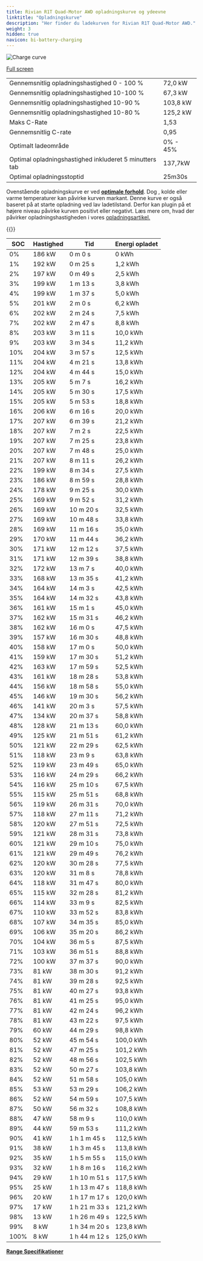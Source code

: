 ```yaml
---
title: Rivian R1T Quad-Motor AWD opladningskurve og ydeevne
linktitle: "Opladningskurve"
description: "Her finder du ladekurven for Rivian R1T Quad-Motor AWD."
weight: 3
hidden: true
navicon: bi-battery-charging
---
```

<!-- markdownlint-disable MD033 -->
<img src="../chargingcurve.svg" alt="Charge curve" class="img-fluid">

[Full screen](/models/rivian/r1/r1t_quad-motor_awd/chargingcurve.svg)


<table class="table table-striped border">
<tbody>
<tr>
<td>Gennemsnitlig opladningshastighed 0 - 100 %</td><td>72,0 kW</td>
</tr>
<tr>
<td>Gennemsnitlig opladningshastighed 10-100 %</td><td>67,3 kW</td>
</tr>
<tr>
<td>Gennemsnitlig opladningshastighed 10-90 %</td><td>103,8 kW</td>
</tr>
<tr>
<td>Gennemsnitlig opladningshastighed 10-80 %</td><td>125,2 kW</td>
</tr>
<tr>
<td>Maks C-Rate</td><td>1,53</td>
</tr>
<tr>
<td>Gennemsnitlig C-rate</td><td>0,95</td>
</tr>
<tr>
<td>Optimalt ladeområde</td><td>0% - 45%</td>
</tr>
<tr>
<td>Optimal opladningshastighed inkluderet 5 minutters tab</td><td>137,7kW</td>
</tr>
<tr>
<td>Optimal opladningsstoptid</td><td>25m30s</td>
</tr>
</tbody>
</table>


Ovenstående opladningskurve er ved **[optimale forhold](../../../../../technology/battery/charging/#temperature)**. Dog , kolde eller varme temperaturer kan påvirke kurven markant. Denne kurve er også baseret på at starte opladning ved lav ladetilstand. Derfor kan plugin på et højere niveau påvirke kurven positivt eller negativt. Læs mere om, hvad der påvirker opladningshastigheden i vores [opladningsartikel.](../../../../../technology/battery/charging/)


{{<evkxdisplayaddarticle />}}
<table class="table table-striped border">
<thead>
<tr><th>SOC</th><th>Hastighed</th><th>Tid</th><th>Energi opladet</th></tr>
</thead>
<tbody>
<tr>
<td>0%</td><td>186 kW</td><td> 0 m 0 s </td><td>0 kWh </td>
</tr>
<tr>
<td>1%</td><td>192 kW</td><td> 0 m 25 s </td><td>1,2 kWh </td>
</tr>
<tr>
<td>2%</td><td>197 kW</td><td> 0 m 49 s </td><td>2,5 kWh </td>
</tr>
<tr>
<td>3%</td><td>199 kW</td><td> 1 m 13 s </td><td>3,8 kWh </td>
</tr>
<tr>
<td>4%</td><td>199 kW</td><td> 1 m 37 s </td><td>5,0 kWh </td>
</tr>
<tr>
<td>5%</td><td>201 kW</td><td> 2 m 0 s </td><td>6,2 kWh </td>
</tr>
<tr>
<td>6%</td><td>202 kW</td><td> 2 m 24 s </td><td>7,5 kWh </td>
</tr>
<tr>
<td>7%</td><td>202 kW</td><td> 2 m 47 s </td><td>8,8 kWh </td>
</tr>
<tr>
<td>8%</td><td>203 kW</td><td> 3 m 11 s </td><td>10,0 kWh </td>
</tr>
<tr>
<td>9%</td><td>203 kW</td><td> 3 m 34 s </td><td>11,2 kWh </td>
</tr>
<tr>
<td>10%</td><td>204 kW</td><td> 3 m 57 s </td><td>12,5 kWh </td>
</tr>
<tr>
<td>11%</td><td>204 kW</td><td> 4 m 21 s </td><td>13,8 kWh </td>
</tr>
<tr>
<td>12%</td><td>204 kW</td><td> 4 m 44 s </td><td>15,0 kWh </td>
</tr>
<tr>
<td>13%</td><td>205 kW</td><td> 5 m 7 s </td><td>16,2 kWh </td>
</tr>
<tr>
<td>14%</td><td>205 kW</td><td> 5 m 30 s </td><td>17,5 kWh </td>
</tr>
<tr>
<td>15%</td><td>205 kW</td><td> 5 m 53 s </td><td>18,8 kWh </td>
</tr>
<tr>
<td>16%</td><td>206 kW</td><td> 6 m 16 s </td><td>20,0 kWh </td>
</tr>
<tr>
<td>17%</td><td>207 kW</td><td> 6 m 39 s </td><td>21,2 kWh </td>
</tr>
<tr>
<td>18%</td><td>207 kW</td><td> 7 m 2 s </td><td>22,5 kWh </td>
</tr>
<tr>
<td>19%</td><td>207 kW</td><td> 7 m 25 s </td><td>23,8 kWh </td>
</tr>
<tr>
<td>20%</td><td>207 kW</td><td> 7 m 48 s </td><td>25,0 kWh </td>
</tr>
<tr>
<td>21%</td><td>207 kW</td><td> 8 m 11 s </td><td>26,2 kWh </td>
</tr>
<tr>
<td>22%</td><td>199 kW</td><td> 8 m 34 s </td><td>27,5 kWh </td>
</tr>
<tr>
<td>23%</td><td>186 kW</td><td> 8 m 59 s </td><td>28,8 kWh </td>
</tr>
<tr>
<td>24%</td><td>178 kW</td><td> 9 m 25 s </td><td>30,0 kWh </td>
</tr>
<tr>
<td>25%</td><td>169 kW</td><td> 9 m 52 s </td><td>31,2 kWh </td>
</tr>
<tr>
<td>26%</td><td>169 kW</td><td> 10 m 20 s </td><td>32,5 kWh </td>
</tr>
<tr>
<td>27%</td><td>169 kW</td><td> 10 m 48 s </td><td>33,8 kWh </td>
</tr>
<tr>
<td>28%</td><td>169 kW</td><td> 11 m 16 s </td><td>35,0 kWh </td>
</tr>
<tr>
<td>29%</td><td>170 kW</td><td> 11 m 44 s </td><td>36,2 kWh </td>
</tr>
<tr>
<td>30%</td><td>171 kW</td><td> 12 m 12 s </td><td>37,5 kWh </td>
</tr>
<tr>
<td>31%</td><td>171 kW</td><td> 12 m 39 s </td><td>38,8 kWh </td>
</tr>
<tr>
<td>32%</td><td>172 kW</td><td> 13 m 7 s </td><td>40,0 kWh </td>
</tr>
<tr>
<td>33%</td><td>168 kW</td><td> 13 m 35 s </td><td>41,2 kWh </td>
</tr>
<tr>
<td>34%</td><td>164 kW</td><td> 14 m 3 s </td><td>42,5 kWh </td>
</tr>
<tr>
<td>35%</td><td>164 kW</td><td> 14 m 32 s </td><td>43,8 kWh </td>
</tr>
<tr>
<td>36%</td><td>161 kW</td><td> 15 m 1 s </td><td>45,0 kWh </td>
</tr>
<tr>
<td>37%</td><td>162 kW</td><td> 15 m 31 s </td><td>46,2 kWh </td>
</tr>
<tr>
<td>38%</td><td>162 kW</td><td> 16 m 0 s </td><td>47,5 kWh </td>
</tr>
<tr>
<td>39%</td><td>157 kW</td><td> 16 m 30 s </td><td>48,8 kWh </td>
</tr>
<tr>
<td>40%</td><td>158 kW</td><td> 17 m 0 s </td><td>50,0 kWh </td>
</tr>
<tr>
<td>41%</td><td>159 kW</td><td> 17 m 30 s </td><td>51,2 kWh </td>
</tr>
<tr>
<td>42%</td><td>163 kW</td><td> 17 m 59 s </td><td>52,5 kWh </td>
</tr>
<tr>
<td>43%</td><td>161 kW</td><td> 18 m 28 s </td><td>53,8 kWh </td>
</tr>
<tr>
<td>44%</td><td>156 kW</td><td> 18 m 58 s </td><td>55,0 kWh </td>
</tr>
<tr>
<td>45%</td><td>146 kW</td><td> 19 m 30 s </td><td>56,2 kWh </td>
</tr>
<tr>
<td>46%</td><td>141 kW</td><td> 20 m 3 s </td><td>57,5 kWh </td>
</tr>
<tr>
<td>47%</td><td>134 kW</td><td> 20 m 37 s </td><td>58,8 kWh </td>
</tr>
<tr>
<td>48%</td><td>128 kW</td><td> 21 m 13 s </td><td>60,0 kWh </td>
</tr>
<tr>
<td>49%</td><td>125 kW</td><td> 21 m 51 s </td><td>61,2 kWh </td>
</tr>
<tr>
<td>50%</td><td>121 kW</td><td> 22 m 29 s </td><td>62,5 kWh </td>
</tr>
<tr>
<td>51%</td><td>118 kW</td><td> 23 m 9 s </td><td>63,8 kWh </td>
</tr>
<tr>
<td>52%</td><td>119 kW</td><td> 23 m 49 s </td><td>65,0 kWh </td>
</tr>
<tr>
<td>53%</td><td>116 kW</td><td> 24 m 29 s </td><td>66,2 kWh </td>
</tr>
<tr>
<td>54%</td><td>116 kW</td><td> 25 m 10 s </td><td>67,5 kWh </td>
</tr>
<tr>
<td>55%</td><td>115 kW</td><td> 25 m 51 s </td><td>68,8 kWh </td>
</tr>
<tr>
<td>56%</td><td>119 kW</td><td> 26 m 31 s </td><td>70,0 kWh </td>
</tr>
<tr>
<td>57%</td><td>118 kW</td><td> 27 m 11 s </td><td>71,2 kWh </td>
</tr>
<tr>
<td>58%</td><td>120 kW</td><td> 27 m 51 s </td><td>72,5 kWh </td>
</tr>
<tr>
<td>59%</td><td>121 kW</td><td> 28 m 31 s </td><td>73,8 kWh </td>
</tr>
<tr>
<td>60%</td><td>121 kW</td><td> 29 m 10 s </td><td>75,0 kWh </td>
</tr>
<tr>
<td>61%</td><td>121 kW</td><td> 29 m 49 s </td><td>76,2 kWh </td>
</tr>
<tr>
<td>62%</td><td>120 kW</td><td> 30 m 28 s </td><td>77,5 kWh </td>
</tr>
<tr>
<td>63%</td><td>120 kW</td><td> 31 m 8 s </td><td>78,8 kWh </td>
</tr>
<tr>
<td>64%</td><td>118 kW</td><td> 31 m 47 s </td><td>80,0 kWh </td>
</tr>
<tr>
<td>65%</td><td>115 kW</td><td> 32 m 28 s </td><td>81,2 kWh </td>
</tr>
<tr>
<td>66%</td><td>114 kW</td><td> 33 m 9 s </td><td>82,5 kWh </td>
</tr>
<tr>
<td>67%</td><td>110 kW</td><td> 33 m 52 s </td><td>83,8 kWh </td>
</tr>
<tr>
<td>68%</td><td>107 kW</td><td> 34 m 35 s </td><td>85,0 kWh </td>
</tr>
<tr>
<td>69%</td><td>106 kW</td><td> 35 m 20 s </td><td>86,2 kWh </td>
</tr>
<tr>
<td>70%</td><td>104 kW</td><td> 36 m 5 s </td><td>87,5 kWh </td>
</tr>
<tr>
<td>71%</td><td>103 kW</td><td> 36 m 51 s </td><td>88,8 kWh </td>
</tr>
<tr>
<td>72%</td><td>100 kW</td><td> 37 m 37 s </td><td>90,0 kWh </td>
</tr>
<tr>
<td>73%</td><td>81 kW</td><td> 38 m 30 s </td><td>91,2 kWh </td>
</tr>
<tr>
<td>74%</td><td>81 kW</td><td> 39 m 28 s </td><td>92,5 kWh </td>
</tr>
<tr>
<td>75%</td><td>81 kW</td><td> 40 m 27 s </td><td>93,8 kWh </td>
</tr>
<tr>
<td>76%</td><td>81 kW</td><td> 41 m 25 s </td><td>95,0 kWh </td>
</tr>
<tr>
<td>77%</td><td>81 kW</td><td> 42 m 24 s </td><td>96,2 kWh </td>
</tr>
<tr>
<td>78%</td><td>81 kW</td><td> 43 m 22 s </td><td>97,5 kWh </td>
</tr>
<tr>
<td>79%</td><td>60 kW</td><td> 44 m 29 s </td><td>98,8 kWh </td>
</tr>
<tr>
<td>80%</td><td>52 kW</td><td> 45 m 54 s </td><td>100,0 kWh </td>
</tr>
<tr>
<td>81%</td><td>52 kW</td><td> 47 m 25 s </td><td>101,2 kWh </td>
</tr>
<tr>
<td>82%</td><td>52 kW</td><td> 48 m 56 s </td><td>102,5 kWh </td>
</tr>
<tr>
<td>83%</td><td>52 kW</td><td> 50 m 27 s </td><td>103,8 kWh </td>
</tr>
<tr>
<td>84%</td><td>52 kW</td><td> 51 m 58 s </td><td>105,0 kWh </td>
</tr>
<tr>
<td>85%</td><td>53 kW</td><td> 53 m 29 s </td><td>106,2 kWh </td>
</tr>
<tr>
<td>86%</td><td>52 kW</td><td> 54 m 59 s </td><td>107,5 kWh </td>
</tr>
<tr>
<td>87%</td><td>50 kW</td><td> 56 m 32 s </td><td>108,8 kWh </td>
</tr>
<tr>
<td>88%</td><td>47 kW</td><td> 58 m 9 s </td><td>110,0 kWh </td>
</tr>
<tr>
<td>89%</td><td>44 kW</td><td> 59 m 53 s </td><td>111,2 kWh </td>
</tr>
<tr>
<td>90%</td><td>41 kW</td><td>1 h 1 m 45 s </td><td>112,5 kWh </td>
</tr>
<tr>
<td>91%</td><td>38 kW</td><td>1 h 3 m 45 s </td><td>113,8 kWh </td>
</tr>
<tr>
<td>92%</td><td>35 kW</td><td>1 h 5 m 55 s </td><td>115,0 kWh </td>
</tr>
<tr>
<td>93%</td><td>32 kW</td><td>1 h 8 m 16 s </td><td>116,2 kWh </td>
</tr>
<tr>
<td>94%</td><td>29 kW</td><td>1 h 10 m 51 s </td><td>117,5 kWh </td>
</tr>
<tr>
<td>95%</td><td>25 kW</td><td>1 h 13 m 47 s </td><td>118,8 kWh </td>
</tr>
<tr>
<td>96%</td><td>20 kW</td><td>1 h 17 m 17 s </td><td>120,0 kWh </td>
</tr>
<tr>
<td>97%</td><td>17 kW</td><td>1 h 21 m 33 s </td><td>121,2 kWh </td>
</tr>
<tr>
<td>98%</td><td>13 kW</td><td>1 h 26 m 49 s </td><td>122,5 kWh </td>
</tr>
<tr>
<td>99%</td><td>8 kW</td><td>1 h 34 m 20 s </td><td>123,8 kWh </td>
</tr>
<tr>
<td>100%</td><td>8 kW</td><td>1 h 44 m 12 s </td><td>125,0 kWh </td>
</tr>
</tbody>
</table>

<div class="mt-3 mb-3">
<a href="../rangeandconsumption/" class="text-decoration-none text-black">
<strong><i class="bi-arrow-left"></i> Range </strong>
</a>
<a href="../specifications/" class="text-decoration-none text-black float-end">
<strong>Specifikationer <i class="bi-arrow-right"></i></strong>
</a>
</div>
